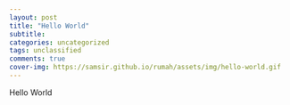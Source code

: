 ```yaml
---
layout: post
title: "Hello World"
subtitle:
categories: uncategorized
tags: unclassified
comments: true
cover-img: https://samsir.github.io/rumah/assets/img/hello-world.gif
---
```

 
 Hello World